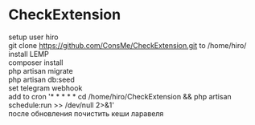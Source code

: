 # CheckExtension
setup user hiro  
git clone https://github.com/ConsMe/CheckExtension.git to /home/hiro/  
install LEMP  
composer install  
php artisan migrate  
php artisan db:seed  
set telegram webhook  
add to cron '* * * * * cd /home/hiro/CheckExtension && php artisan schedule:run >> /dev/null 2>&1'  
после обновления почистить кеши ларавеля  

